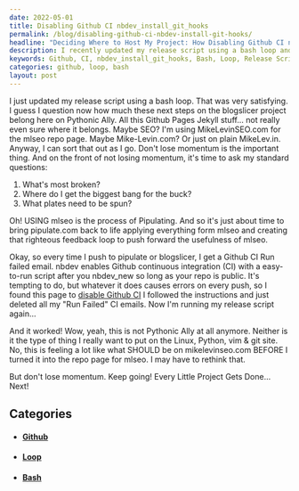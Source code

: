 ```yaml
---
date: 2022-05-01
title: Disabling Github CI nbdev_install_git_hooks
permalink: /blog/disabling-github-ci-nbdev-install-git-hooks/
headline: "Deciding Where to Host My Project: How Disabling Github CI nbdev_install_git_hooks Led Me to mikelevinseo.com"
description: I recently updated my release script using a bash loop and asked myself a few questions to help me decide what the next steps should be. After disabling Github CI nbdev_install_git_hooks and running my release script, I decided the best place to host my project was mikelevinseo.com. Read my blog post to find out how I got there and what I did next.
keywords: Github, CI, nbdev_install_git_hooks, Bash, Loop, Release Script, Hosting, mikelevinseo.com, Repo Page
categories: github, loop, bash
layout: post
---
```


I just updated my release script using a bash loop. That was very satisfying. I
guess I question now how much these next steps on the blogslicer project belong
here on Pythonic Ally. All this Github Pages Jekyll stuff... not really even
sure where it belongs. Maybe SEO? I'm using MikeLevinSEO.com for the mlseo repo
page. Maybe Mike-Levin.com? Or just on plain MikeLev.in. Anyway, I can sort
that out as I go. Don't lose momentum is the important thing.  And on the front
of not losing momentum, it's time to ask my standard questions:

1. What's most broken?
2. Where do I get the biggest bang for the buck?
3. What plates need to be spun?

Oh! USING mlseo is the process of Pipulating. And so it's just about time to
bring pipulate.com back to life applying everything form mlseo and creating
that righteous feedback loop to push forward the usefulness of mlseo.

Okay, so every time I push to pipulate or blogslicer, I get a Github CI Run
failed email. nbdev enables Github continuous integration (CI) with a
easy-to-run script after you nbdev_new so long as your repo is public. It's
tempting to do, but whatever it does causes errors on every push, so I found
this page to [disable Github CI](https://docs.github.com/en/actions/managing-workflow-runs/disabling-and-enabling-a-workflow)
I followed the instructions and just deleted all my "Run Failed" CI emails. Now
I'm running my release script again...

And it worked! Wow, yeah, this is not Pythonic Ally at all anymore. Neither is
it the type of thing I really want to put on the Linux, Python, vim & git site.
No, this is feeling a lot like what SHOULD be on mikelevinseo.com BEFORE I
turned it into the repo page for mlseo. I may have to rethink that.

But don't lose momentum. Keep going! Every Little Project Gets Done... Next!

## Categories

<ul>
<li><h4><a href='/github/'>Github</a></h4></li>
<li><h4><a href='/loop/'>Loop</a></h4></li>
<li><h4><a href='/bash/'>Bash</a></h4></li></ul>